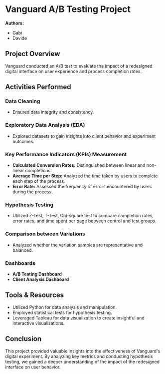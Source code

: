 # Vanguard A/B Testing Project

**Authors:**  
- Gabi  
- Davide

## Project Overview
Vanguard conducted an A/B test to evaluate the impact of a redesigned digital interface on user experience and process completion rates.

## Activities Performed

### Data Cleaning
- Ensured data integrity and consistency.

### Exploratory Data Analysis (EDA)
- Explored datasets to gain insights into client behavior and experiment outcomes.

### Key Performance Indicators (KPIs) Measurement
- **Calculated Conversion Rates:** Distinguished between linear and non-linear completions.
- **Average Time per Step:** Analyzed the time taken by users to complete each step of the process.
- **Error Rate:** Assessed the frequency of errors encountered by users during the process.

### Hypothesis Testing
- Utilized Z-Test, T-Test, Chi-square test to compare completion rates, error rates, and time spent per page between control and test groups.

### Comparison between Variations
- Analyzed whether the variation samples are representative and balanced.

### Dashboards
- **A/B Testing Dashboard**
- **Client Analysis Dashboard**



## Tools & Resources
- Utilized Python for data analysis and manipulation.
- Employed statistical tests for hypothesis testing.
- Leveraged Tableau for data visualization to create insightful and interactive visualizations.

## Conclusion
This project provided valuable insights into the effectiveness of Vanguard's digital experiment. By analyzing key metrics and conducting hypothesis testing, we gained a deeper understanding of the impact of the redesigned interface on user behavior.
